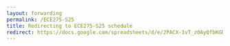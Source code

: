 ```yaml
---
layout: forwarding
permalink: /ECE275-S25
title: Redirecting to ECE275-S25 schedule
redirect: https://docs.google.com/spreadsheets/d/e/2PACX-1vT_z0AyQfbKGDzBrqQ3i3uDthFGjRWNkxjb5cYGLC5Mc8aSBXfjiU4gfk5jp1u1Co-Tjw4EoadyDKg5/pubhtml?gid=1765543150&single=true
---
```

